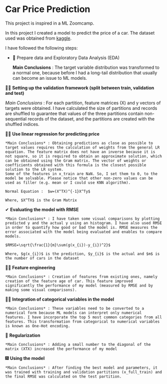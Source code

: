 # Car Price Prediction

This project is inspired in a ML Zoomcamp.

In this project I created a model to predict the price of a car. The dataset used was obtained from [kaggle](https://www.kaggle.com/CooperUnion/cardataset).

I have followed the following steps:

* 👀 Prepare data and Exploratory Data Analysis (EDA)

    **Main Conclusions** : The target variable distribution was transformed to a normal one, because before I had a long-tail distribution that usually can become an issue to ML models.


 🐱‍👤 **Setting up the validation framework (split between train, validation and test)**

*Main Conclusions* : For each partition, feature matrices (X) and y vectors of targets were obtained. I have calculated the size of partitions and records are shuffled to guarantee that values of the three partitions contain non-sequential records of the dataset, and the partitions are created with the shuffled indices.


 👩‍💻 **Use linear regression for predicting price**

    *Main Conclusions* : Obtaining predictions as close as possible to target values requires the calculation of weights from the general LR equation. The feature matrix does not have an inverse because it is not square, so it is required to obtain an approximate solution, which can be obtained using the Gram matrix. The vector of weights or coefficients obtained with this formula is the closest possible solution to the LR system.
    Some of the features in x_train are NaN. So, I set them to 0, to the model be solvable. Please notice that other non-zero values can be used as filler (e.g. mean or I could use KNN algorithm).

    Normal Equation :  $w=(X^TX)^{-1}X^Ty$

    Where, $X^TX$ is the Gram Matrix

✔ **Evaluating the model with RMSE**

    *Main Conclusions* : I have taken some visual comparisons by plotting predicted y and the actual y using an histogram. I have also used RMSE in order to quantify how good or bad the model is. RMSE measures the error associated with the model being evaluated and enables to compare models.

    $RMSE=\sqrt{\frac{1}{m}\sum(g(x_{i})-y_{i})^2}$
    
    Where, $g(x_{i})$ is the prediction, $y_{i}$ is the actual and $m$ is the number of cars in the dataset

 🏋️‍♀️ **Feature engineering**  

    *Main Conclusions* : Creation of features from existing ones, namely creation of the feature age of car. This feature improved significantly the performance of my model (measured by RMSE and by making some visual comparisons).


👨‍🚀 **Integration of categorical variables in the model**

    *Main Conclusions* : These variables need to be converted to a numerical form because ML models can interpret only numerical features. I have incorporate the top 5 most common categories from all features. This transformation from categorical to numerical variables is known as One-Hot encoding.


 📏 **Regularization**

    *Main Conclusions* : Adding a small number to the diagonal of the matrix (XTX) increased the performance of my model


 🎆 **Using the model** 

    *Main Conclusions* : After finding the best model and parameters, it was trained with training and validation partitions (x_full_train) and the final RMSE was calculated on the test partition.


